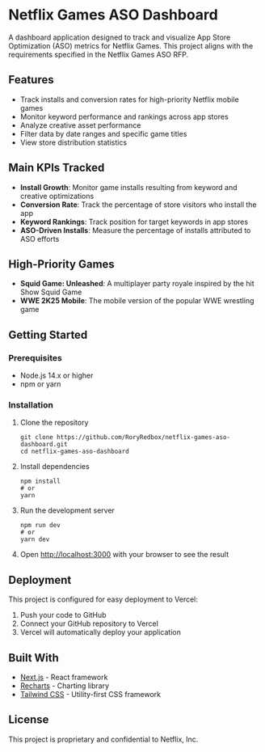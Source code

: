 # Netflix Games ASO Dashboard

A dashboard application designed to track and visualize App Store Optimization (ASO) metrics for Netflix Games. This project aligns with the requirements specified in the Netflix Games ASO RFP.

## Features

- Track installs and conversion rates for high-priority Netflix mobile games
- Monitor keyword performance and rankings across app stores
- Analyze creative asset performance
- Filter data by date ranges and specific game titles
- View store distribution statistics

## Main KPIs Tracked

- **Install Growth**: Monitor game installs resulting from keyword and creative optimizations
- **Conversion Rate**: Track the percentage of store visitors who install the app
- **Keyword Rankings**: Track position for target keywords in app stores
- **ASO-Driven Installs**: Measure the percentage of installs attributed to ASO efforts

## High-Priority Games

- **Squid Game: Unleashed**: A multiplayer party royale inspired by the hit Show Squid Game
- **WWE 2K25 Mobile**: The mobile version of the popular WWE wrestling game

## Getting Started

### Prerequisites

- Node.js 14.x or higher
- npm or yarn

### Installation

1. Clone the repository
   ```
   git clone https://github.com/RoryRedbox/netflix-games-aso-dashboard.git
   cd netflix-games-aso-dashboard
   ```

2. Install dependencies
   ```
   npm install
   # or
   yarn
   ```

3. Run the development server
   ```
   npm run dev
   # or
   yarn dev
   ```

4. Open [http://localhost:3000](http://localhost:3000) with your browser to see the result

## Deployment

This project is configured for easy deployment to Vercel:

1. Push your code to GitHub
2. Connect your GitHub repository to Vercel
3. Vercel will automatically deploy your application

## Built With

- [Next.js](https://nextjs.org/) - React framework
- [Recharts](https://recharts.org/) - Charting library
- [Tailwind CSS](https://tailwindcss.com/) - Utility-first CSS framework

## License

This project is proprietary and confidential to Netflix, Inc.